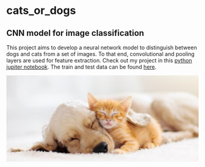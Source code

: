 # cats_or_dogs
## CNN model for image classification
This project aims to develop a neural network model to distinguish between dogs and cats from a set of images. To that end, convolutional and pooling layers are used for feature extraction. 
Check out my project in this [python jupiter notebook](https://github.com/noursan/cats_or_dogs/blob/main/cats_or_dogs.ipynb).
The train and test data can be found [here](https://www.kaggle.com/c/dogs-vs-cats/data).

![cat_dog](https://github.com/noursan/cats_or_dogs/blob/main/dogAndCat_sleeping.jpg)
